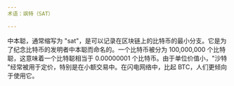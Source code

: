 ```yaml
---
术语：飒特（SAT）

---
```

中本聪，通常缩写为 "sat"，是可以记录在区块链上的比特币的最小分支。它是为了纪念比特币的发明者中本聪而命名的。一个比特币被分为 100,000,000 个比特聪，这意味着一个比特聪相当于 0.00000001 个比特币。由于单位价值小，"沙特 "经常被用于定价，特别是在小额交易中。在闪电网络中，比起 BTC，人们更倾向于使用它。